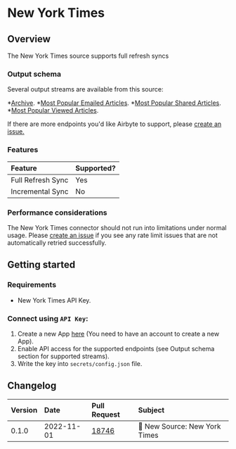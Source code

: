 # New York Times

## Overview

The New York Times source supports full refresh syncs

### Output schema

Several output streams are available from this source:

*[Archive](https://developer.nytimes.com/docs/archive-product/1/overview).
*[Most Popular Emailed Articles](https://developer.nytimes.com/docs/most-popular-product/1/routes/emailed/%7Bperiod%7D.json/get).
*[Most Popular Shared Articles](https://developer.nytimes.com/docs/most-popular-product/1/routes/shared/%7Bperiod%7D.json/get).
*[Most Popular Viewed Articles](https://developer.nytimes.com/docs/most-popular-product/1/routes/viewed/%7Bperiod%7D.json/get).

If there are more endpoints you'd like Airbyte to support, please [create an issue.](https://github.com/airbytehq/airbyte/issues/new/choose)

### Features

| Feature           | Supported? |
|:------------------|:-----------|
| Full Refresh Sync | Yes        |
| Incremental Sync  | No         |

### Performance considerations

The New York Times connector should not run into limitations under normal usage. Please [create an issue](https://github.com/airbytehq/airbyte/issues) if you see any rate limit issues that are not automatically retried successfully.

## Getting started

### Requirements

* New York Times API Key. 

### Connect using `API Key`:

1. Create a new App [here](https://developer.nytimes.com/my-apps/new-app) (You need to have an account to create a new App).
2. Enable API access for the supported endpoints (see Output schema section for supported streams).
3. Write the key into `secrets/config.json` file.

## Changelog

| Version | Date       | Pull Request                                             | Subject                                         |
|:--------|:-----------|:---------------------------------------------------------|:------------------------------------------------|
| 0.1.0   | 2022-11-01 | [18746](https://github.com/airbytehq/airbyte/pull/18746) | 🎉 New Source: New York Times                   |
